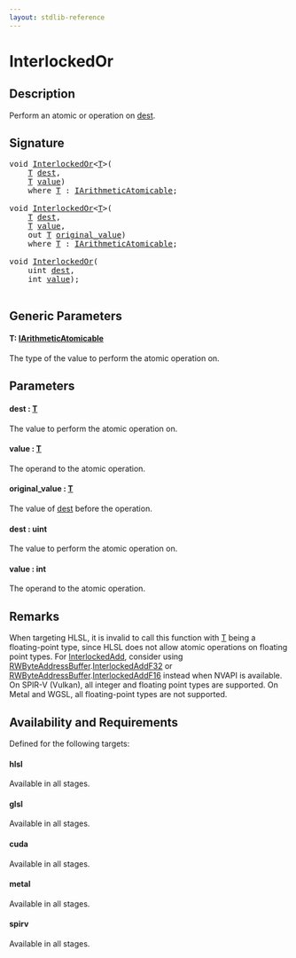 ```yaml
---
layout: stdlib-reference
---
```


# InterlockedOr

## Description

Perform an atomic or operation on <span class='code'><a href="interlockedor-0b.html#decl-dest" class="code_param">dest</a></span>.



## Signature 

<pre>
<span class="code_keyword">void</span> <a href="interlockedor-0b.html">InterlockedOr</a>&lt;<a href="interlockedor-0b.html#typeparam-T" class="code_type">T</a>&gt;(
    <a href="interlockedor-0b.html#typeparam-T" class="code_type">T</a> <a href="interlockedor-0b.html#decl-dest" class="code_param">dest</a>,
    <a href="interlockedor-0b.html#typeparam-T" class="code_type">T</a> <a href="interlockedor-0b.html#decl-value" class="code_param">value</a>)
    <span class='code_keyword'>where</span> <a href="interlockedor-0b.html#typeparam-T" class="code_type">T</a> : <a href="index.html" class="code_type">IArithmeticAtomicable</a>;

<span class="code_keyword">void</span> <a href="interlockedor-0b.html">InterlockedOr</a>&lt;<a href="interlockedor-0b.html#typeparam-T" class="code_type">T</a>&gt;(
    <a href="interlockedor-0b.html#typeparam-T" class="code_type">T</a> <a href="interlockedor-0b.html#decl-dest" class="code_param">dest</a>,
    <a href="interlockedor-0b.html#typeparam-T" class="code_type">T</a> <a href="interlockedor-0b.html#decl-value" class="code_param">value</a>,
    <span class="code_keyword">out</span> <a href="interlockedor-0b.html#typeparam-T" class="code_type">T</a> <a href="interlockedor-0b.html#decl-original_value" class="code_param">original_value</a>)
    <span class='code_keyword'>where</span> <a href="interlockedor-0b.html#typeparam-T" class="code_type">T</a> : <a href="index.html" class="code_type">IArithmeticAtomicable</a>;

<span class="code_keyword">void</span> <a href="interlockedor-0b.html">InterlockedOr</a>(
    <span class="code_keyword">uint</span> <a href="interlockedor-0b.html#decl-dest" class="code_param">dest</a>,
    <span class="code_keyword">int</span> <a href="interlockedor-0b.html#decl-value" class="code_param">value</a>);

</pre>

## Generic Parameters

####  <a id="typeparam-T"></a>T: [IArithmeticAtomicable](../interfaces/iarithmeticatomicable-01b/index)
The type of the value to perform the atomic operation on.


## Parameters

####  <a id="decl-dest"></a>dest  : [T](interlockedor-0b#typeparam-T)
The value to perform the atomic operation on.

####  <a id="decl-value"></a>value  : [T](interlockedor-0b#typeparam-T)
The operand to the atomic operation.

####  <a id="decl-original_value"></a>original\_value  : [T](interlockedor-0b#typeparam-T)
The value of <span class='code'><a href="interlockedor-0b.html#decl-dest" class="code_param">dest</a></span> before the operation.

####  <a id="decl-dest"></a>dest  : uint
The value to perform the atomic operation on.

####  <a id="decl-value"></a>value  : int
The operand to the atomic operation.


## Remarks
When targeting HLSL, it is invalid to call this function with <span class='code'><a href="interlockedor-0b.html#typeparam-T" class="code_type">T</a></span> being a floating-point type, since
HLSL does not allow atomic operations on floating point types. For <span class='code'><a href="interlockedadd-0b.html">InterlockedAdd</a></span>, consider using
<span class='code'><a href="index.html" class="code_type">RWByteAddressBuffer</a>.<a href="interlockedaddf32-0be.html">InterlockedAddF32</a></span> or <span class='code'><a href="index.html" class="code_type">RWByteAddressBuffer</a>.<a href="interlockedaddf16-0be.html">InterlockedAddF16</a></span> instead when NVAPI is available.
On SPIR-V (Vulkan), all integer and floating point types are supported.
On Metal and WGSL, all floating-point types are not supported.


## Availability and Requirements

Defined for the following targets:

#### hlsl
Available in all stages.

#### glsl
Available in all stages.

#### cuda
Available in all stages.

#### metal
Available in all stages.

#### spirv
Available in all stages.



